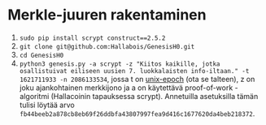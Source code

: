 # Merkle-juuren rakentaminen
1. ```sudo pip install scrypt construct==2.5.2```
2. ```git clone git@github.com:Hallabois/GenesisH0.git```
3. ```cd GenesisH0```
4. ```python3 genesis.py -a scrypt -z "Kiitos kaikille, jotka osallistuivat eiliseen uusien 7. luokkalaisten info-iltaan." -t 1621711933 -n 2086133534```, jossa t on [unix-epoch](https://duckduckgo.com/?q=unix+timestamp&t=newext&atb=v263-1&ia=answer) (ota se talteen), z on joku ajankohtainen merkkijono ja a on käytettävä proof-of-work -algoritmi (Hallacoinin tapauksessa scrypt). Annetuilla asetuksilla tämän tulisi löytää arvo ```fb44beeb2a878cb8eb69f26ddbfa43807997fea9d416c1677620da4beb218372```.
